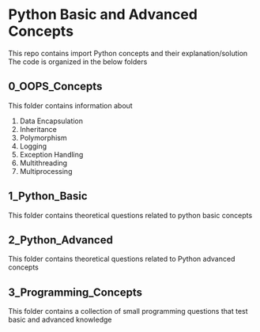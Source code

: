 # Python Basic and Advanced Concepts

This repo contains import Python concepts and their explanation/solution
The code is organized in the below folders


## 0_OOPS_Concepts
This folder contains information about
1. Data Encapsulation
2. Inheritance
3. Polymorphism
4. Logging
5. Exception Handling
6. Multithreading
7. Multiprocessing

## 1_Python_Basic
This folder contains  theoretical questions related to  python basic concepts

## 2_Python_Advanced
This folder contains theoretical questions related to Python advanced concepts 

## 3_Programming_Concepts
This folder contains a collection of small programming questions that test basic and advanced knowledge

